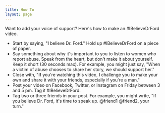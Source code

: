 ```yaml
---
title: How To
layout: page
---
```


Want to add your voice of support? Here's how to make an #IBelieveDrFord video.

* Start by saying, "I believe Dr. Ford."  Hold up #IBelieveDrFord on a piece of paper.
* Say something about why it's important to you to listen to women who report abuse.  Speak from the heart, but don't make it about yourself.  Keep it short (30 seconds max). For example, you might just say, "When a victim of abuse chooses to share her story, we should support her."
* Close with, "If you're watching this video, I challenge you to make your own and share it with your friends, especially if you're a man."
* Post your video on Facebook, Twitter, or Instagram on Friday between 3 and 5 pm.  Tag it #IBelieveDrFord.
* Tag two or three friends in your post. For example, you might write, "If you believe Dr. Ford, it's time to speak up.  @friend1 @friend2, your turn."
